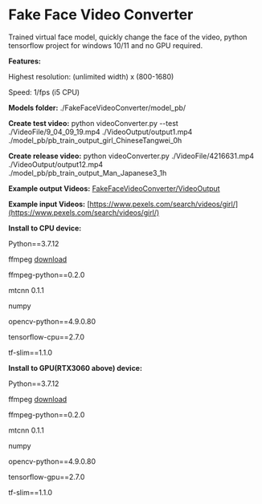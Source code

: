 # Fake Face Video Converter
Trained virtual face model, quickly change the face of the video, python tensorflow project for windows 10/11 and no GPU required.

<b>Features:</b>

Highest resolution: (unlimited width) x (800-1680)

Speed: 1/fps (i5 CPU)

<b>Models folder:</b> ./FakeFaceVideoConverter/model_pb/

<b>Create test video:</b> python videoConverter.py --test ./VideoFile/9_04_09_19.mp4 ./VideoOutput/output1.mp4 ./model_pb/pb_train_output_girl_ChineseTangwei_0h

<b>Create release video:</b> python videoConverter.py ./VideoFile/4216631.mp4 ./VideoOutput/output12.mp4 ./model_pb/pb_train_output_Man_Japanese3_1h


<b>Example output Videos:</b>
[FakeFaceVideoConverter/VideoOutput](https://github.com/davidyuanst/FakeFaceVideoConverter/tree/main/FakeFaceVideoConverter/VideoOutput)

<b>Example input Videos:</b>
[https://www.pexels.com/search/videos/girl/](https://www.pexels.com/search/videos/girl/)


<b>Install to CPU device:</b>

Python==3.7.12

ffmpeg [download](https://ffmpeg.org/download.html)

ffmpeg-python==0.2.0

mtcnn                        0.1.1

numpy

opencv-python==4.9.0.80

tensorflow-cpu==2.7.0

tf-slim==1.1.0


<b>Install to GPU(RTX3060 above) device:</b>

Python==3.7.12

ffmpeg [download](https://ffmpeg.org/download.html)

ffmpeg-python==0.2.0

mtcnn                        0.1.1

numpy

opencv-python==4.9.0.80

tensorflow-gpu==2.7.0

tf-slim==1.1.0
